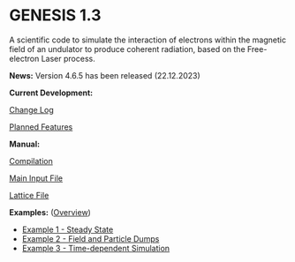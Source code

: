 # GENESIS 1.3

A scientific code to simulate the interaction of electrons within the magnetic field of an undulator to produce coherent radiation, based on the Free-electron Laser process.

**News:**
Version 4.6.5 has been released (22.12.2023)

**Current Development:**

[Change Log](CHANGELOG.md)

[Planned Features](DEVELOPMENT.md)

**Manual:**

[Compilation](manual/INSTALLATION.md)

[Main Input File](manual/MAIN_INPUT.md)

[Lattice File](manual/LATTICE.md)

**Examples:** ([Overview](examples/))
* [Example 1 - Steady State](examples/Example1-SteadyState/)
* [Example 2 - Field and Particle Dumps](examples/Example2-Dumps/)
* [Example 3 - Time-dependent Simulation](examples/Example3-TimeDependent/)


